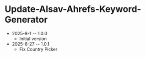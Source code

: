 # Update-Alsav-Ahrefs-Keyword-Generator

* 2025-8-1 -- 1.0.0
  * Initial version
* 2025-8-27 -- 1.0.1
  * Fix Country Picker
